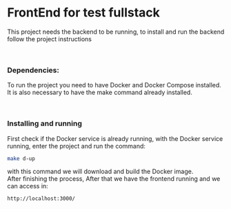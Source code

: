 # FrontEnd for test fullstack
This project needs the backend to be running, to install and run the backend follow the project instructions

<br>

### Dependencies:
To run the project you need to have Docker and Docker Compose installed.  
It is also necessary to have the make command already installed.

<br />

### Installing and running

First check if the Docker service is already running, with the Docker service running, enter the
project and run the command:
```bash
make d-up
```
with this command we will download and build the Docker image.   
After finishing the process, After that we have the frontend running and we can access in:
```
http://localhost:3000/
```
